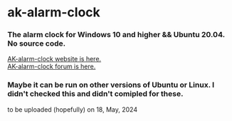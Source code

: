 # ak-alarm-clock
<h3>The alarm clock for Windows 10 and higher && Ubuntu 20.04. No source code.</h3>
<a href="https://andreikeino.github.io/ak-alarm-clock/">
AK-alarm-clock website is here.
</a><br>
<a href="https://ak-alarm-clock.forumotion.com">AK-alarm-clock forum is here.</a>
<h3>Maybe it can be run on other versions of Ubuntu or Linux. I didn't checked this and didn't comipled for these.</h3>
to be uploaded (hopefully) on 18, May, 2024
